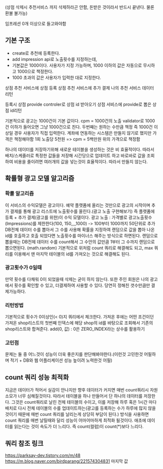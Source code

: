 (상점 삭제시 추천서비스 까지 삭제하라곤 안함, 돈받은 것이라서 반드시 끝낸다. 물론 환불 불가능)

임프레션 0개 이상으로 들고와야함

## 기본 구조
* create로 추천에 등록한다.
* add impression api로 노출횟수를 지정하는데,
* 기본값은 1000이다. 사용자가 지정 가능하며, 1000 이하의 값은 자동으로 무시하고 1000으로 책정한다.
* 1000 초과의 값은 사용자가 입력한 대로 지정한다.

상점 추천 서비스에 상점 등록
상점 추천 서비스에 추가 결제
나의 추천 서비스 데이터 리턴

등록시 상점 provide controler로 상점 id 받아오기
상점 서비스에 provide로 뽑은 상점 id리턴

기본적으로 광고는 1000건이 기본 값이다.
cpm = 1000건의 노출
validator로 1000건 이하가 들어오면 그냥 1000건으로 친다.
두번째는 원하는 수만큼 책정
즉 1000건 이상일 경우 사용자가 직접 입력한다.
계좌에 연동하는 시스템은 만들지 않기로 했지만 가격은 책정해야함
1회 노출당 5천원 => cpm = 5백만원
위의 가격으로 책정함

하나의 데이터를 저장하기위해 새로운 테이블을 생성하는 것은 비 효율적이다.
따라서 배치/스케줄러로 특정한 값들을 저장해 시간당으로 업데이트 하고 바로바로 값을 조회하여 비용을 줄이려면 여러개의 값을 넣는것이 효율적이다. 따라서 만들지 않는다.

## 확률형 광고 모델 알고리즘
### 확률 알고리즘
이 서비스의 수익모델은 광고이다.
예약 플랫폼에 올리는 것만으로 광고의 시작이며
추가 결제를 통해 광고 리스트에 노출횟수를 올린다.(광고 노출 구현해보기)
즉 플랫폼에 등록 + 추가 결제(광고를 위한)이 수익 모델이다.
광고 노출 : 가격별로 광고노출횟수(Impressions)를 제한한다(100, 150,,,,1000) -> 100부터 1000까지 50단위로 추가
DB전체 데이터 수를 뽑아서 그 수를 사용해 확률을 지정하여 랜덤으로 값을 뽑아 나온 id를 호출하고
호출 되었다면 노출횟수를 마이너스 해주는 방식으로 하면된다.
랜덤으로 뽑을때는 DB전체 데이터 수를 count해서 그 수안의 값만큼 1부터 그 수까지 랜덤으로 뽑으면된다.
(math.random)
기본적으로 위처럼 count 쿼리로 해결해도 되고,
max 쿼리를 이용해서 맨 마지막 테이블의 id를 가져오는 것으로 해결해도 된다.
### 광고횟수가 0일때
만약 횟수를 다채워 0이 되었을때 삭제는 굳이 하지 않는다.
또한 주인 회원은 나의 광고에서 횟수를 확인할 수 있고, 더결제하여 사용할 수 있다.
당연히 정해친 갯수만큼만 결제가능하다.
### 리턴방법
기본적으로 횟수가 0이상인(< 0)지 쿼리에서 체크한다.
가져온 후에는 어떤 조건이던 가져온 shop리스트의 첫번째 인덱스에 해당 shop의 id를 바탕으로 조회해서 기존의 shop리스트와 합쳐준다.
add(0, 값) : 0은 ZERO_INDEX라는 상수를 활용하기
### 고민점
문제는 둘 중 어느것이 성능이 더욱 좋은지를 판단해봐야한다.(이런것 고민한것 어필하며 적기 + DB와 웹 어플리케이션 성능 높이려 노력한것 어필)

## count 쿼리 성능 최적화
지금은 데이터가 적어서 실감이 안나지만 향후 데이터가 커지면 매번 count쿼리시 자원소모가 너무 심해질것이다.
따라서 테이블을 하나 만들어서 단 하나의 데이터를 저장한다.
그것은 count쿼리로 날린 전체 테이블의 수이고, 이를 저장해 하루 혹은 1시간 마다 배치로 다시 전체 테이블의 수를 업데이트하는(광고를 등록하는 수가 하루에 많지 않을 것이기 때문에 매번 count 쿼리를 날리는게 상당히 부담이 된다.) 방식을 사용하면 count 쿼리를 매번 날릴때와 달리 성능이 어마어마하게 최적화 될것이다.
애초에 데이터를 읽는다는 것이 속도가 더 느리다.
즉 count(컬럼)이 count(*)보다 느리다.


## 쿼리 참조 링크
https://parksay-dev.tistory.com/m/48
https://m.blog.naver.com/birdparang/221574304831
마지막 값